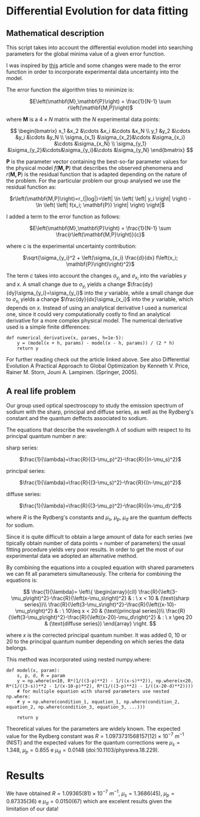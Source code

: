 # Differential Evolution for data fitting
## Mathematical description
This script takes into account the differential evolution model into searching parameters for the global minima value of a given error function.

I was inspired by [this](https://sci-hub.st/https://royalsocietypublishing.org/doi/abs/10.1098/rsta.1999.0469) article and some changes were made to the error function in order to incorporate experimental data uncertainty into the model.

The error function the algorithm tries to minimize is:
<p align=center>
  $E\left(\mathbf{M},\mathbf{P}\right) = \frac{1}{N-1} \sum r\left(\mathbf{M,P}\right)$
</p>

where $\mathbf{M}$ is a $4\times N$ matrix with the $N$ experimental data points:

<p align=center>
  $$
  \begin{bmatrix}
  x_1 &x_2 &\cdots &x_i &\cdots &x_N \\
  y_1 &y_2 &\cdots &y_i &\cdots &y_N \\
  \sigma_{x_1} &\sigma_{x_2}&\cdots &\sigma_{x_i} &\cdots &\sigma_{x_N} \\
  \sigma_{y_1} &\sigma_{y_2}&\cdots&\sigma_{y_i}&\cdots &\sigma_{y_N}
  \end{bmatrix}
  $$
</p>

$\mathbf{P}$ is the parameter vector containing the best-so-far parameter values for the physical model $f\left(\mathbf{M,P}\right)$ that describes the observed phenomena and $r\left(\mathbf{M,P}\right)$ is the residual function that is adapted depending on the nature of the problem.
For the particular problem our group analysed we use the residual function as:
<p align=center>
$r\left(\mathbf{M,P}\right)=r_{|log|}=\left| \ln \left( \left| y_i \right| \right) - \ln \left( \left| f(x_i; \mathbf{P}) \right| \right) \right|$
</p>

I added a term to the error function as follows:

<p align=center>
  $E\left(\mathbf{M},\mathbf{P}\right) = \frac{1}{N-1} \sum \frac{r\left(\mathbf{M,P}\right)}{c}$
</p>

where c is the experimental uncertainty contribution:
<p align=center>
  $\sqrt{\sigma_{y_i}^2 + \left(\sigma_{x_i} \frac{d}{dx} f\left(x_i; \mathbf{P}\right)\right)^2}$
</p>

The term $c$ takes into account the changes $\sigma_{y_i}$ and $\sigma_{x_i}$ into the variables $y$ and $x$. A small change due to $\sigma_{y_i}$ yields a change $\frac{dy}{dy}\sigma_{y_i}=\sigma_{y_i}$ into the $y$ variable, while a small change due to $\sigma_{x_i}$ yields a change $\frac{dy}{dx}\sigma_{x_i}$ into the $y$ variable, which depends on $x$.
Instead of using an analytical derivative I used a numerical one, since it could very computationally costly to find an analytical derivative for a more complex physical model. The numerical derivative used is a simple finite differences:
```
def numerical_derivative(x, params, h=1e-5):
    y = (model(x + h, params) - model(x - h, params)) / (2 * h)
    return y
```
For further reading check out the article linked above. See also Differential Evolution A Practical Approach to Global Optimization by Kenneth V. Price, Rainer M. Storn, Jouni A. Lampinen. (Springer, 2005).
## A real life problem
Our group used optical spectroscopy to study the emission spectrum of sodium with the sharp, principal and diffuse series, as well as the Rydberg's constant and the quantum deffects associated to sodium.

The equations that describe the wavelength $\lambda$ of sodium with respect to its principal quantum number $n$ are:

sharp series:
<p align=center>
    $\frac{1}{\lambda}=\frac{R}{(3-\mu_p)^2}-\frac{R}{(n-\mu_s)^2}$
</p>
principal series:
<p align=center>
    $\frac{1}{\lambda}=\frac{R}{(3-\mu_s)^2}-\frac{R}{(n-\mu_p)^2}$
</p>
diffuse series:
<p align=center>
    $\frac{1}{\lambda}=\frac{R}{(3-\mu_p)^2}-\frac{R}{(n-\mu_d)^2}$
</p>

where $R$ is the Rydberg's constants and $\mu_s$, $\mu_p$, $\mu_d$ are the quantum deffects for sodium.

Since it is quite difficult to obtain a large amount of data for each series (we tipically obtain number of data points = number of parameters) the usual fitting procedure yields very poor results. In order to get the most of our experimental data we adopted an alternative method.

By combining the equations into a coupled equation with shared parameters we can fit all parameters simultaneously. The criteria for combining the equations is:

<p align=center>
$$
    \frac{1}{\lambda}=
    \left\{ \begin{array}{cll}
    \frac{R}{\left(3-\mu_p\right)^2}-\frac{R}{\left(x-\mu_s\right)^2} & : \ x < 10 & (\text{sharp series})\\
    \frac{R}{\left(3-\mu_s\right)^2}-\frac{R}{\left((x-10)-\mu_p\right)^2} & : \ 10\leq x < 20 & (\text{principal series})\\
    \frac{R}{\left(3-\mu_p\right)^2}-\frac{R}{\left((x-20)-\mu_d\right)^2} & : \ x \geq 20 & (\text{diffuse series})
    \end{array} \right.
$$
</p>

where $x$ is the corrected principal quantum number. It was added $0$, $10$ or $20$ to the principal quantum number depending on which series the data belongs.

This method was incorporated using nested numpy.where:
```
def model(x, param):
    s, p, d, R = param
    y = np.where(x<10, R*(1/((3-p)**2) - 1/((x-s)**2)), np.where(x<20, R*(1/((3-s))**2 - 1/(x-10-p)**2), R*(1/((3-p)**2) - 1/((x-20-d)**2))))  
    # for multiple equation with shared parameters use nested np.where:
    # y = np.where(condition_1, equation_1, np.where(condition_2, equation_2, np.where(condition_3, equation_3, ...)))

    return y
```
Theoretical values for the parameters are widely known. The expected value for the Rydberg constant was $R=1.0973731568157 (12)\times10^{-7}$ $m^{-1}$ (NIST) and the expected values for the quantum corrections were $\mu_s=1.348$, $\mu_p=0.855$ e $\mu_d=0.0148$ (doi:10.1103/physreva.18.229).
# Results
We have obtained $R=1.09365 (81)\times 10^{-7}$ $m^{-1}$, $\mu_s=1.3686 (45)$, $\mu_p=0.87335 (36)$ e $\mu_d=0.0150(67)$ which are excelent results given the limitation of our data!
